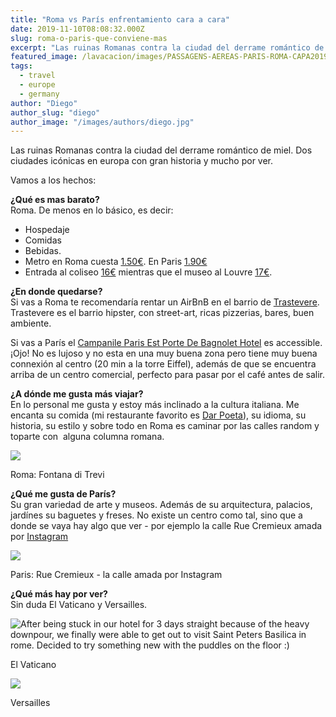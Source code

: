 ```yaml
---
title: "Roma vs París enfrentamiento cara a cara"
date: 2019-11-10T08:08:32.000Z
slug: roma-o-paris-que-conviene-mas
excerpt: "Las ruinas Romanas contra la ciudad del derrame romántico de miel. Dos ciudades icónicas en europa con gran historia y mucho por ver. Vamos a los hechos: ¿Qué..."
featured_image: /lavacacion/images/PASSAGENS-AEREAS-PARIS-ROMA-CAPA2019-01.jpeg
tags:
  - travel
  - europe
  - germany
author: "Diego"
author_slug: "diego"
author_image: "/images/authors/diego.jpg"
---
```


Las ruinas Romanas contra la ciudad del derrame romántico de miel. Dos ciudades icónicas en europa con gran historia y mucho por ver.

Vamos a los hechos:

**¿Qué es mas barato?**  
Roma. De menos en lo básico, es decir:

*   Hospedaje
*   Comidas
*   Bebidas.
*   Metro en Roma cuesta [1.50€](https://www.rometoolkit.com/transport/rome_metro.htm). En Paris [1.90€](https://www.ratp.fr/en/titres-et-tarifs/t-tickets)
*   Entrada al coliseo [16€](https://www.rome-museum.com/es/entradas-coliseo.php) mientras que el museo al Louvre [17€](https://www.ticketlouvre.fr/louvre/b2c/index.cfm/home).

**¿En donde quedarse?**  
Si vas a Roma te recomendaría rentar un AirBnB en el barrio de [Trastevere](https://www.tripadvisor.de/Attraction_Review-g187791-d190123-Reviews-Trastevere-Rome_Lazio.html). Trastevere es el barrio hipster, con street-art, ricas pizzerias, bares, buen ambiente.  
  
Si vas a París el [Campanile Paris Est Porte De Bagnolet Hotel](https://www.agoda.com/campanile-paris-est-porte-de-bagnolet-hotel/hotel/paris-fr.html) es accessible. ¡Ojo! No es lujoso y no esta en una muy buena zona pero tiene muy buena connexión al centro (20 min a la torre Eiffel), además de que se encuentra arriba de un centro comercial, perfecto para pasar por el café antes de salir.

**¿A dónde me gusta más viajar?**  
En lo personal me gusta y estoy más inclinado a la cultura italiana. Me encanta su comida (mi restaurante favorito es [Dar Poeta](http://trastevere.darpoeta.com/de/dove.html)), su idioma, su historia, su estilo y sobre todo en Roma es caminar por las calles random y toparte con  alguna columna romana.

![](https://images.unsplash.com/photo-1549047608-0c9d7e6ec4fd?ixlib=rb-1.2.1&q=80&fm=jpg&crop=entropy&cs=tinysrgb&w=2000&fit=max&ixid=eyJhcHBfaWQiOjExNzczfQ)

Roma: Fontana di Trevi

**¿Qué me gusta de París?**  
Su gran variedad de arte y museos. Además de su arquitectura, palacios, jardínes su baguetes y freses. No existe un centro como tal, sino que a donde se vaya hay algo que ver - por ejemplo la calle Rue Cremieux amada por [Instagram](https://www.instagram.com/explore/tags/ruecremieux/)

![](https://images.unsplash.com/photo-1557592923-992b3dc4497d?ixlib=rb-1.2.1&q=80&fm=jpg&crop=entropy&cs=tinysrgb&w=2000&fit=max&ixid=eyJhcHBfaWQiOjExNzczfQ)

Paris: Rue Cremieux - la calle amada por Instagram

**¿Qué más hay por ver?**  
Sin duda El Vaticano y Versailles.

![After being stuck in our hotel for 3 days straight because of the heavy downpour, we finally were able to get out to visit Saint Peters Basilica in rome. 
Decided to try something new with the puddles on the floor :)](https://images.unsplash.com/photo-1508490471538-3b55918b83d8?ixlib=rb-1.2.1&q=80&fm=jpg&crop=entropy&cs=tinysrgb&w=2000&fit=max&ixid=eyJhcHBfaWQiOjExNzczfQ)

El Vaticano

![](https://images.unsplash.com/photo-1566087247505-cd95ebd53df9?ixlib=rb-1.2.1&q=80&fm=jpg&crop=entropy&cs=tinysrgb&w=2000&fit=max&ixid=eyJhcHBfaWQiOjExNzczfQ)

Versailles